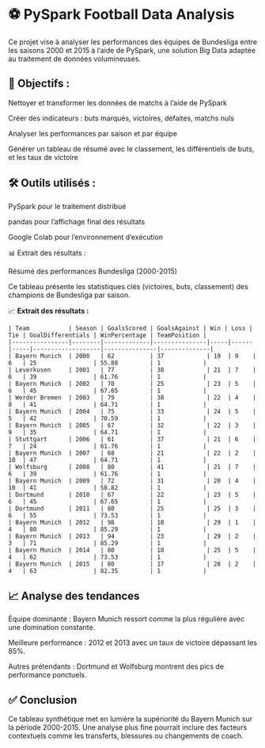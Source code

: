 # ⚽ PySpark Football Data Analysis
Ce projet vise à analyser les performances des équipes de Bundesliga entre les saisons 2000 et 2015 à l’aide de PySpark, une solution Big Data adaptée au traitement de données volumineuses.

## 🎯 Objectifs :
Nettoyer et transformer les données de matchs à l’aide de PySpark

Créer des indicateurs : buts marqués, victoires, défaites, matchs nuls

Analyser les performances par saison et par équipe

Générer un tableau de résumé avec le classement, les différentiels de buts, et les taux de victoire

## 🛠️ Outils utilisés :
PySpark pour le traitement distribué

pandas pour l’affichage final des résultats

Google Colab pour l’environnement d’exécution

📊 Extrait des résultats :

Résumé des performances Bundesliga (2000-2015)

Ce tableau présente les statistiques clés (victoires, buts, classement) des champions de Bundesliga par saison.

📈 **Extrait des résultats :**

```
| Team           | Season | GoalsScored | GoalsAgainst | Win | Loss | Tie | GoalDifferentials | WinPercentage | TeamPosition |
|----------------|--------|-------------|---------------|-----|------|-----|-------------------|---------------|--------------|
| Bayern Munich  | 2000   | 62          | 37            | 19  | 9    | 6   | 25                | 55.88         | 1            |
| Leverkusen     | 2001   | 77          | 38            | 21  | 7    | 6   | 39                | 61.76         | 1            |
| Bayern Munich  | 2002   | 70          | 25            | 23  | 5    | 6   | 45                | 67.65         | 1            |
| Werder Bremen  | 2003   | 79          | 38            | 22  | 4    | 8   | 41                | 64.71         | 1            |
| Bayern Munich  | 2004   | 75          | 33            | 24  | 5    | 5   | 42                | 70.59         | 1            |
| Bayern Munich  | 2005   | 67          | 32            | 22  | 3    | 9   | 35                | 64.71         | 1            |
| Stuttgart      | 2006   | 61          | 37            | 21  | 6    | 7   | 24                | 61.76         | 1            |
| Bayern Munich  | 2007   | 68          | 21            | 22  | 2    | 10  | 47                | 64.71         | 1            |
| Wolfsburg      | 2008   | 80          | 41            | 21  | 7    | 6   | 39                | 61.76         | 1            |
| Bayern Munich  | 2009   | 72          | 31            | 20  | 4    | 10  | 41                | 58.82         | 1            |
| Dortmund       | 2010   | 67          | 22            | 23  | 5    | 6   | 45                | 67.65         | 1            |
| Dortmund       | 2011   | 80          | 25            | 25  | 3    | 6   | 55                | 73.53         | 1            |
| Bayern Munich  | 2012   | 98          | 18            | 29  | 1    | 4   | 80                | 85.29         | 1            |
| Bayern Munich  | 2013   | 94          | 23            | 29  | 2    | 3   | 71                | 85.29         | 1            |
| Bayern Munich  | 2014   | 80          | 18            | 25  | 5    | 4   | 62                | 73.53         | 1            |
| Bayern Munich  | 2015   | 80          | 17            | 28  | 2    | 4   | 63                | 82.35         | 1            |

``` 


## 📈 Analyse des tendances
Équipe dominante : Bayern Munich ressort comme la plus régulière avec une domination constante.

Meilleure performance : 2012 et 2013 avec un taux de victoire dépassant les 85%.

Autres prétendants : Dortmund et Wolfsburg montrent des pics de performance ponctuels.


## ✅ Conclusion
Ce tableau synthétique met en lumière la supériorité du Bayern Munich sur la période 2000-2015. Une analyse plus fine pourrait inclure des facteurs contextuels comme les transferts, blessures ou changements de coach.